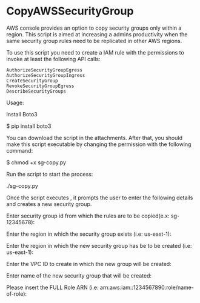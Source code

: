 # CopyAWSSecurityGroup
AWS console provides an option to copy security groups only within a region. This script is aimed at increasing a admins productivity when the same security group rules need to be replicated in other AWS regions.


To use this script you need to create a IAM rule with the permissions to invoke at least the following API calls:

    AuthorizeSecurityGroupEgress
    AuthorizeSecurityGroupIngress
    CreateSecurityGroup
    RevokeSecurityGroupEgress
    DescribeSecurityGroups


Usage:


 Install Boto3

$ pip install boto3

You can download the script in the attachments. After that, you should make this script executable by changing the permission with the following command:

$ chmod +x sg-copy.py

Run the script to start the process:

./sg-copy.py

Once the script executes , it prompts the user to enter the following details and creates a new security group.

Enter security group id from which the rules are to be copied(e.x: sg-12345678): 

Enter the region in which the security group exists (i.e: us-east-1): 

Enter the region in which the new security group has be to be created (i.e: us-east-1): 

Enter the VPC ID to create in which the new group will be created: 

Enter name of the new security group that will be created:

Please insert the FULL Role ARN (i.e: arn:aws:iam::1234567890:role/name-of-role): 
